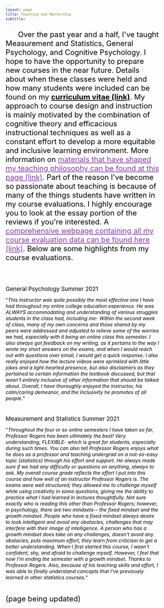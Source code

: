 ```yaml
---
layout: page
title: Teaching and Mentorship
subtitle: 
---
```


<p><span style="font-size: 18pt;"><span style="color: #000000;">&nbsp; &nbsp; &nbsp; Over the past year and a half, I've taught Measurement and Statistics, General Psychology, and Cognitive Psychology. I hope to have the opportunity to prepare new courses in the near future. Details about when these classes were held and how many students were included can be found on my <strong><a class="inline_disabled" style="color: #000000;" href="https://leeloew.github.io/CV/" target="_blank" rel="noopener noreferrer">curriculum vitae (link)</a></strong>. My approach to course design and instruction is mainly motivated by the combination of cognitive theory and efficacious instructional techniques as well as a constant effort to develop a more equitable and inclusive learning environment. More information on </span><span style="color: #843fa1;"><a class="inline_disabled" style="color: #843fa1;" href="https://leeloew.github.io/teachinginfluences/" target="_blank" rel="noopener noreferrer">materials that have shaped my teaching philosophy can be found at this page (link)</a></span><span style="color: #000000;">. </span><span style="color: #000000;">Part of the reason I've become so passionate about teaching is because of many of the things students have written in my course evaluations. I highly encourage you to look at the essay portion of the reviews if you're interested. A </span><span style="color: #843fa1;"><a class="inline_disabled" style="color: #843fa1;" href="https://leeloew.github.io/CourseEvalsComplete/" target="_blank" rel="noopener noreferrer">comprehensive webpage containing all my course evaluation data can be found here (link)</a></span><span style="color: #000000;">. Below are some highlights from my course evaluations.</span></span></p>
<p>&nbsp;</p>
<p>&nbsp;</p>
<p><span style="font-size: 14pt;"><span style="color: #000000;">General Psychology Summer 2021</span></span></p>
<p><span style="font-size: 12pt;"><span style="color: #000000;">"<em>This instructor was quite possibly the most effective one I have had throughout my entire college education experience. He was ALWAYS accommodating and understanding of various struggles students in the class had, including me- Within the second week of class, many of my own concerns and those shared by my peers were addressed and adjusted to relieve some of the worries we had, especially with it being an online class this semester. I also always got feedback on my writing, as it pertains to the way I wrote my short answers on the exams, and when I would reach out with questions over email, I would get a quick response. I also really enjoyed how the lecture videos were sprinkled with little jokes and a light-hearted presence, but also disclaimers as they pertained to certain information the textbook discussed, but that wasn't entirely inclusive of other information that should be talked about. Overall, I have thoroughly enjoyed the instructor, his calm/caring demeanor, and the inclusivity he promotes of all people.</em>"</span></span></p>
<p>&nbsp;</p>
<p><span style="font-size: 14pt;"><span style="color: #000000;">Measurement and Statistics Summer 2021</span></span></p>
<p><span style="font-size: 12pt;"><span style="color: #000000;">"<em>Throughout the four or so online semesters I have taken so far, Professor Rogers has been ultimately the best! Very understanding, FLEXIBLE- which is great for students, especially during such times. You can also tell Professor Rogers enjoys what he does as a professor and teaching undergrad on a not-so-easy topic (statistics) through his effort and support. He always made sure if we had any difficulty or questions on anything, always to ask. My overall course grade reflects the effort I put into this course and how well of an instructor Professor Rogers is. The exams were well structured; they allowed me to challenge myself while using creativity in some questions, giving me the ability to practice what I had learned in lectures thoughtfully. Not sure exactly who is reading this other than Professor Rogers; however, in psychology, there are two mindsets-- the fixed mindset and the growth mindset. People who have a fixed mindset always desire to look intelligent and avoid any obstacles, challenges that may interfere with their image of intelligence. A person who has a growth mindset does take on any challenges, doesn't avoid any obstacles, puts maximum effort, they learn from criticism to get a better understanding. When I first started this course, I wasn't confident, shy, and afraid to challenge myself. However, I feel that now I'm ending the semester with a growth mindset. Thanks to Professor Rogers. Also, because of his teaching skills and effort, I was able to finally understand concepts that I've previously learned in other statistics courses.</em>"</span></span></p>
<p>&nbsp;</p>
<p><span style="font-size: 18pt;"><span style="color: #000000;"><span>(page being updated)</span></span></span></p>
